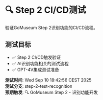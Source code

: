 # 🔍 Step 2 CI/CD测试

验证GoMuseum Step 2识别功能的CI/CD流程。

## 测试目标
- ✅ Step 2 CI/CD触发验证
- ✅ AI识别功能相关的测试流程
- ✅ GPT-4V集成测试准备

**测试时间**: Wed Sep 10 18:42:56 CEST 2025  
**测试分支**: step-2-test-recognition  
**预期触发**: 🔍 GoMuseum Step 2 - 识别功能开发

